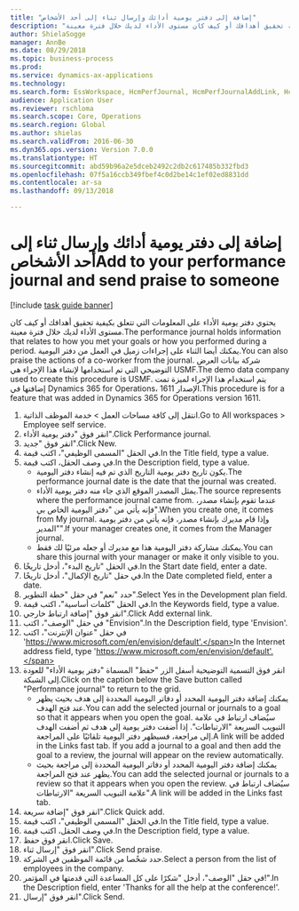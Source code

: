 ```yaml
--- 
title: "إضافة إلى دفتر يومية أدائك وإرسال ثناء إلى أحد الأشخاص"
description: "يحتوي دفتر يومية الأداء على المعلومات التي تتعلق بكيفية تحقيق أهدافك أو كيف كان مستوى الأداء لديك خلال فترة معينة."
author: ShielaSogge
manager: AnnBe
ms.date: 08/29/2018
ms.topic: business-process
ms.prod: 
ms.service: dynamics-ax-applications
ms.technology: 
ms.search.form: EssWorkspace, HcmPerfJournal, HcmPerfJournalAddLink, HcmPerfPraise, HcmWorkerLookUpByPerson, HcmPerfJournalAdd
audience: Application User
ms.reviewer: rschloma
ms.search.scope: Core, Operations
ms.search.region: Global
ms.author: shielas
ms.search.validFrom: 2016-06-30
ms.dyn365.ops.version: Version 7.0.0
ms.translationtype: HT
ms.sourcegitcommit: abd59b96a2e5dceb2492c2db2c617485b332fbd3
ms.openlocfilehash: 07f5a16ccb349fbef4c0d2be14c1ef02ed8831dd
ms.contentlocale: ar-sa
ms.lasthandoff: 09/13/2018

---
```

# <a name="add-to-your-performance-journal-and-send-praise-to-someone"></a><span data-ttu-id="cf85f-103">إضافة إلى دفتر يومية أدائك وإرسال ثناء إلى أحد الأشخاص</span><span class="sxs-lookup"><span data-stu-id="cf85f-103">Add to your performance journal and send praise to someone</span></span>

[!include [task guide banner](../../includes/task-guide-banner.md)]

<span data-ttu-id="cf85f-104">يحتوي دفتر يومية الأداء على المعلومات التي تتعلق بكيفية تحقيق أهدافك أو كيف كان مستوى الأداء لديك خلال فترة معينة.</span><span class="sxs-lookup"><span data-stu-id="cf85f-104">The performance journal holds information that relates to how you met your goals or how you performed during a period.</span></span> <span data-ttu-id="cf85f-105">يمكنك أيضا الثناء على إجراءات زميل في العمل من دفتر اليومية.</span><span class="sxs-lookup"><span data-stu-id="cf85f-105">You can also praise the actions of a co-worker from the journal.</span></span> <span data-ttu-id="cf85f-106">شركة بيانات العرض التوضيحي التي تم استخدامها لإنشاء هذا الإجراء هي USMF.</span><span class="sxs-lookup"><span data-stu-id="cf85f-106">The demo data company used to create this procedure is USMF.</span></span> <span data-ttu-id="cf85f-107">يتم استخدام هذا الإجراء لميزة تمت إضافتها في Dynamics 365 for Operations، الإصدار 1611.</span><span class="sxs-lookup"><span data-stu-id="cf85f-107">This procedure is for a feature that was added in Dynamics 365 for Operations version 1611.</span></span>

1. <span data-ttu-id="cf85f-108">انتقل إلى كافة مساحات العمل > خدمة الموظف الذاتية.</span><span class="sxs-lookup"><span data-stu-id="cf85f-108">Go to All workspaces > Employee self service.</span></span>
2. <span data-ttu-id="cf85f-109">انقر فوق "دفتر يومية الأداء".</span><span class="sxs-lookup"><span data-stu-id="cf85f-109">Click Performance journal.</span></span>
3. <span data-ttu-id="cf85f-110">انقر فوق "جديد".</span><span class="sxs-lookup"><span data-stu-id="cf85f-110">Click New.</span></span>
4. <span data-ttu-id="cf85f-111">في الحقل "المسمى الوظيفي"، اكتب قيمة.</span><span class="sxs-lookup"><span data-stu-id="cf85f-111">In the Title field, type a value.</span></span>
5. <span data-ttu-id="cf85f-112">في وصف الحقل، اكتب قيمة.</span><span class="sxs-lookup"><span data-stu-id="cf85f-112">In the Description field, type a value.</span></span>
    * <span data-ttu-id="cf85f-113">يكون تاريخ دفتر يومية التاريخ الذي تم فيه إنشاء دفتر اليومية.</span><span class="sxs-lookup"><span data-stu-id="cf85f-113">The performance journal date is the date that the journal was created.</span></span>  
    * <span data-ttu-id="cf85f-114">يمثل المصدر الموقع الذي جاء منه دفتر يومية الأداء.</span><span class="sxs-lookup"><span data-stu-id="cf85f-114">The source represents where the performance journal came from.</span></span> <span data-ttu-id="cf85f-115">عندما تقوم بإنشاء مصدر، فإنه يأتي من "دفتر اليومية الخاص بي‬".</span><span class="sxs-lookup"><span data-stu-id="cf85f-115">When you create one, it comes from My journal.</span></span> <span data-ttu-id="cf85f-116">وإذا قام مديرك بإنشاء مصدر، فإنه يأتي من دفتر يومية "المدير".</span><span class="sxs-lookup"><span data-stu-id="cf85f-116">If your manager creates one, it comes from the Manager journal.</span></span>  
    * <span data-ttu-id="cf85f-117">يمكنك مشاركة دفتر اليومية هذا مع مديرك أو جعله مرئيًا لك فقط.</span><span class="sxs-lookup"><span data-stu-id="cf85f-117">You can share this journal with your manager or make it only visible to you.</span></span>  
6. <span data-ttu-id="cf85f-118">في الحقل "تاريخ البدء"، أدخل تاريخًا.</span><span class="sxs-lookup"><span data-stu-id="cf85f-118">In the Start date field, enter a date.</span></span>
7. <span data-ttu-id="cf85f-119">في حقل "تاريخ الإكمال‬"، أدخل تاريخًا.</span><span class="sxs-lookup"><span data-stu-id="cf85f-119">In the Date completed field, enter a date.</span></span>
8. <span data-ttu-id="cf85f-120">حدد "نعم" في حقل "خطة التطوير‬".</span><span class="sxs-lookup"><span data-stu-id="cf85f-120">Select Yes in the Development plan field.</span></span>
9. <span data-ttu-id="cf85f-121">في الحقل "كلمات أساسية‬"، اكتب قيمة.</span><span class="sxs-lookup"><span data-stu-id="cf85f-121">In the Keywords field, type a value.</span></span>
10. <span data-ttu-id="cf85f-122">انقر فوق "إضافة ارتباط خارجي".</span><span class="sxs-lookup"><span data-stu-id="cf85f-122">Click Add external link.</span></span>
11. <span data-ttu-id="cf85f-123">في حقل "الوصف"، اكتب "Envision".</span><span class="sxs-lookup"><span data-stu-id="cf85f-123">In the Description field, type 'Envision'.</span></span>
12. <span data-ttu-id="cf85f-124">في حقل "عنوان الإنترنت"، اكتب 'https://www.microsoft.com/en/envision/default'.</span><span class="sxs-lookup"><span data-stu-id="cf85f-124">In the Internet address field, type 'https://www.microsoft.com/en/envision/default'.</span></span>
13. <span data-ttu-id="cf85f-125">انقر فوق التسمية التوضيحية أسفل الزر "حفظ" المسماة "دفتر يومية الأداء" للعودة إلى الشبكة.</span><span class="sxs-lookup"><span data-stu-id="cf85f-125">Click on the caption below the Save button called "Performance journal" to return to the grid.</span></span>
    * <span data-ttu-id="cf85f-126">يمكنك إضافة دفتر اليومية المحدد أو دفاتر اليومية المحددة إلى هدف بحيث يظهر عند فتح الهدف.</span><span class="sxs-lookup"><span data-stu-id="cf85f-126">You can add the selected journal or journals to a goal so that it appears when you open the goal.</span></span> <span data-ttu-id="cf85f-127">سيُضاف ارتباط في علامة التبويب السريعة "الارتباطات".‬ إذا أضفت دفتر يومية إلى هدف ثم أضفت الهدف إلى مراجعة، فسيظهر دفتر اليومية تلقائيًا على المراجعة.</span><span class="sxs-lookup"><span data-stu-id="cf85f-127">A link will be added in the Links fast tab.    If you add a journal to a goal and then add the goal to a review, the journal will appear on the review automatically.</span></span>  
    * <span data-ttu-id="cf85f-128">يمكنك إضافة دفتر اليومية المحدد أو دفاتر اليومية المحددة إلى مراجعة بحيث يظهر عند فتح المراجعة.</span><span class="sxs-lookup"><span data-stu-id="cf85f-128">You can add the selected journal or journals to a review so that it appears when you open the review.</span></span>    <span data-ttu-id="cf85f-129">سيُضاف ارتباط في علامة التبويب السريعة "الارتباطات".</span><span class="sxs-lookup"><span data-stu-id="cf85f-129">A link will be added in the Links fast tab.</span></span>  
14. <span data-ttu-id="cf85f-130">انقر فوق "إضافة سريعة".</span><span class="sxs-lookup"><span data-stu-id="cf85f-130">Click Quick add.</span></span>
15. <span data-ttu-id="cf85f-131">في الحقل "المسمى الوظيفي"، اكتب قيمة.</span><span class="sxs-lookup"><span data-stu-id="cf85f-131">In the Title field, type a value.</span></span>
16. <span data-ttu-id="cf85f-132">في وصف الحقل، اكتب قيمة.</span><span class="sxs-lookup"><span data-stu-id="cf85f-132">In the Description field, type a value.</span></span>
17. <span data-ttu-id="cf85f-133">انقر فوق حفظ.</span><span class="sxs-lookup"><span data-stu-id="cf85f-133">Click Save.</span></span>
18. <span data-ttu-id="cf85f-134">انقر فوق "إرسال ثناء‬".</span><span class="sxs-lookup"><span data-stu-id="cf85f-134">Click Send praise.</span></span>
19. <span data-ttu-id="cf85f-135">حدد شخًصا من قائمة الموظفين في الشركة.</span><span class="sxs-lookup"><span data-stu-id="cf85f-135">Select a person from the list of employees in the company.</span></span>
20. <span data-ttu-id="cf85f-136">في حقل "الوصف"، أدخل "شكرًا على كل المساعدة التي قدمتها في المؤتمر!".</span><span class="sxs-lookup"><span data-stu-id="cf85f-136">In the Description field, enter 'Thanks for all the help at the conference!'.</span></span>
21. <span data-ttu-id="cf85f-137">انقر فوق "إرسال".</span><span class="sxs-lookup"><span data-stu-id="cf85f-137">Click Send.</span></span>


